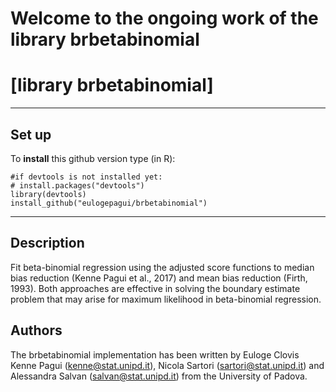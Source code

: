 # Welcome to the ongoing work of the library brbetabinomial

# [library brbetabinomial]

* * *

## Set up

To **install** this github version type (in R):

    #if devtools is not installed yet: 
    # install.packages("devtools") 
    library(devtools)
    install_github("eulogepagui/brbetabinomial")


* * *

## Description

Fit beta-binomial regression using the adjusted score functions to  median bias reduction (Kenne Pagui et al., 2017) and mean bias reduction (Firth, 1993). Both approaches are effective in solving the boundary estimate problem that may arise for maximum likelihood in beta-binomial regression.

## Authors

The brbetabinomial implementation has been written by Euloge Clovis Kenne Pagui (kenne@stat.unipd.it), Nicola Sartori (sartori@stat.unipd.it) and Alessandra Salvan (salvan@stat.unipd.it) from the University of Padova.
